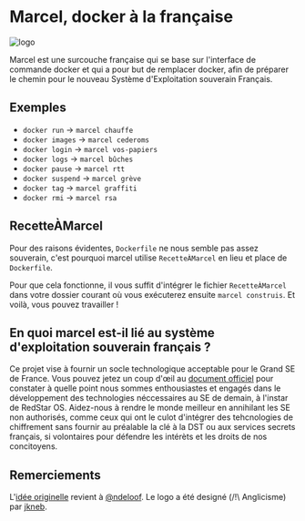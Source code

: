 # Marcel, docker à la française

![logo](https://brouberol.github.io/marcel/images/logo/marcel-logo.png)

Marcel est une surcouche française qui se base sur l'interface de commande docker et qui a pour but de remplacer docker, afin de préparer le chemin pour le nouveau Système d'Exploitation souverain Français.

## Exemples

* ``docker run`` → ``marcel chauffe``
* ``docker images`` → ``marcel cederoms``
* ``docker login`` → ``marcel vos-papiers``
* ``docker logs`` → ``marcel bûches``
* ``docker pause`` → ``marcel rtt``
* ``docker suspend`` → ``marcel grève``
* ``docker tag`` → ``marcel graffiti``
* ``docker rmi`` → ``marcel rsa``

## RecetteÀMarcel

Pour des raisons évidentes, ``Dockerfile`` ne nous semble pas assez souverain, c'est pourquoi marcel utilise ``RecetteÀMarcel`` en lieu et place de ``Dockerfile``.

Pour que cela fonctionne, il vous suffit d'intégrer le fichier ``RecetteÀMarcel`` dans votre dossier courant où vous exécuterez ensuite ``marcel construis``. Et voilà, vous pouvez travailler !

## En quoi marcel est-il lié au système d'exploitation souverain français ?

Ce projet vise à fournir un socle technologique acceptable pour le Grand SE de France. Vous pouvez jetez un coup d'œil au [document officiel](http://www.assemblee-nationale.fr/14/amendements/3318/CION_LOIS/CL129.asp) pour constater à quelle point nous sommes enthousiastes et engagés dans le développement des technologies néccessaires au SE de demain, à l'instar de RedStar OS. Aidez-nous à rendre le monde meilleur en annihilant les SE non authorisés, comme ceux qui ont le culot d'intégrer des tehcnologies de chiffrement sans fournir au préalable la clé à la DST ou aux services secrets français, si volontaires pour défendre les intérèts et les droits de nos concitoyens.

## Remerciements
L'[idée originelle](https://github.com/docker/docker/issues/19396) revient à [@ndeloof](https://github.com/ndeloof).
Le logo a été designé (/!\ Anglicisme) par [jkneb](https://github.com/jkneb).
